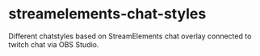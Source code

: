 # streamelements-chat-styles
Different chatstyles based on StreamElements chat overlay connected to twitch chat via OBS Studio.
